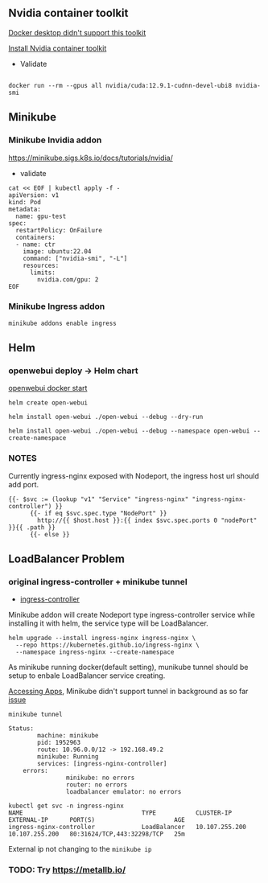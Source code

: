## Nvidia container toolkit

[Docker desktop didn't support this toolkit](https://forums.docker.com/t/cant-start-containers-with-gpu-access-on-linux-mint/144606/3)

[Install Nvidia container toolkit](https://docs.nvidia.com/datacenter/cloud-native/container-toolkit/latest/install-guide.html)


- Validate

```

docker run --rm --gpus all nvidia/cuda:12.9.1-cudnn-devel-ubi8 nvidia-smi

```


## Minikube

### Minikube Invidia addon

https://minikube.sigs.k8s.io/docs/tutorials/nvidia/


- validate
```
cat << EOF | kubectl apply -f -
apiVersion: v1
kind: Pod
metadata:
  name: gpu-test
spec:
  restartPolicy: OnFailure
  containers:
  - name: ctr
    image: ubuntu:22.04
    command: ["nvidia-smi", "-L"]
    resources:
      limits:
        nvidia.com/gpu: 2
EOF
```

### Minikube Ingress addon
```
minikube addons enable ingress
```

## Helm

### openwebui deploy -> Helm chart

[openwebui docker start](https://docs.openwebui.com/#quick-start-with-docker-)

```
helm create open-webui

helm install open-webui ./open-webui --debug --dry-run

helm install open-webui ./open-webui --debug --namespace open-webui --create-namespace
```

### NOTES

Currently ingress-nginx exposed with Nodeport, the ingress host url should add port.
```
{{- $svc := (lookup "v1" "Service" "ingress-nginx" "ingress-nginx-controller") }}
      {{- if eq $svc.spec.type "NodePort" }}
        http://{{ $host.host }}:{{ index $svc.spec.ports 0 "nodePort" }}{{ .path }}
      {{- else }}
```

## LoadBalancer Problem

### original ingress-controller + minikube tunnel

- [ingress-controller](https://kubernetes.github.io/ingress-nginx/deploy/#minikube)

Minikube addon will create Nodeport type ingress-controller service while installing it with helm, the service type will be LoadBalancer.

```
helm upgrade --install ingress-nginx ingress-nginx \
  --repo https://kubernetes.github.io/ingress-nginx \
  --namespace ingress-nginx --create-namespace
```

As minikube running docker(default setting), munikube tunnel should be setup to enbale LoadBalancer service creating. 

[Accessing Apps](https://minikube.sigs.k8s.io/docs/handbook/accessing/), Minikube didn't support tunnel in background as so far [issue](https://github.com/kubernetes/minikube/issues/3647)

```
minikube tunnel

Status:
        machine: minikube
        pid: 1952963
        route: 10.96.0.0/12 -> 192.168.49.2
        minikube: Running
        services: [ingress-nginx-controller]
    errors: 
                minikube: no errors
                router: no errors
                loadbalancer emulator: no errors
```
 
 ```
 kubectl get svc -n ingress-nginx
 NAME                                 TYPE           CLUSTER-IP       EXTERNAL-IP      PORT(S)                      AGE
ingress-nginx-controller             LoadBalancer   10.107.255.200   10.107.255.200   80:31624/TCP,443:32298/TCP   25m
 ```

 External ip not changing to the `minikube ip`

### TODO: Try https://metallb.io/
